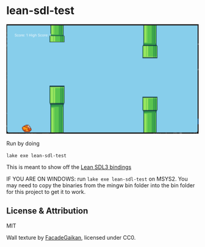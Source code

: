 # lean-sdl-test

![Screenshot](screenshot.png)

Run by doing

``lake exe lean-sdl-test``

This is meant to show off the [Lean SDL3 bindings](https://github.com/ValorZard/lean-sdl-test)

IF YOU ARE ON WINDOWS:
run ``lake exe lean-sdl-test`` on MSYS2. You may need to copy the binaries from the mingw bin folder into the bin folder for this project to get it to work.

## License & Attribution

MIT

Wall texture by [FacadeGaikan](https://opengameart.org/node/31075), licensed under CC0.
